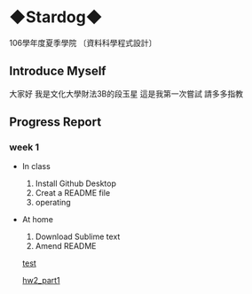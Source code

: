 # ◆Stardog◆

106學年度夏季學院 〔資料科學程式設計〕

## Introduce Myself

大家好 我是文化大學財法3B的段玉星 這是我第一次嘗試 請多多指教

## Progress Report

### week 1

* In class

   1. Install Github Desktop
   2. Creat a README file
   3. operating

* At home

   1. Download Sublime text
   2. Amend README

   [test](https://tuanstar90208.github.io/stardog/week%201/hw1.html)
   
   
   [hw2_part1](https://tuanstar90208.github.io/stardog/week2/task1.html)
